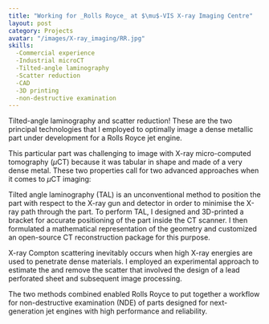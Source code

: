```yaml
---
title: "Working for _Rolls Royce_ at $\mu$-VIS X-ray Imaging Centre"
layout: post
category: Projects
avatar: "/images/X-ray_imaging/RR.jpg"
skills:
  -Commercial experience
  -Industrial microCT
  -Tilted-angle laminography
  -Scatter reduction
  -CAD
  -3D printing
  -non-destructive examination
---
```

Tilted-angle laminography and scatter reduction! These are the two principal technologies that I employed to optimally image a dense metallic part under development for a Rolls Royce jet engine.

This particular part was challenging to image with X-ray micro-computed tomography ($\mu$CT) because it was tabular in shape and made of a very dense metal. These two properties call for two advanced approaches when it comes to $\mu$CT imaging:

Tilted angle laminography (TAL) is an unconventional method to position the part with respect to the X-ray gun and detector in order to minimise the X-ray path through the part. To perform TAL, I designed and 3D-printed a bracket for accurate positioning of the part inside the CT scanner. I then formulated a mathematical representation of the geometry and customized an open-source CT reconstruction package for this purpose.

X-ray Compton scattering inevitably occurs when high X-ray energies are used to penetrate dense materials. I employed an experimental approach to estimate the and remove the scatter that involved the design of a lead perforated sheet and subsequent image processing.

The two methods combined enabled Rolls Royce to put together a workflow for non-destructive examination (NDE) of parts designed for next-generation jet engines with high performance and reliability.
